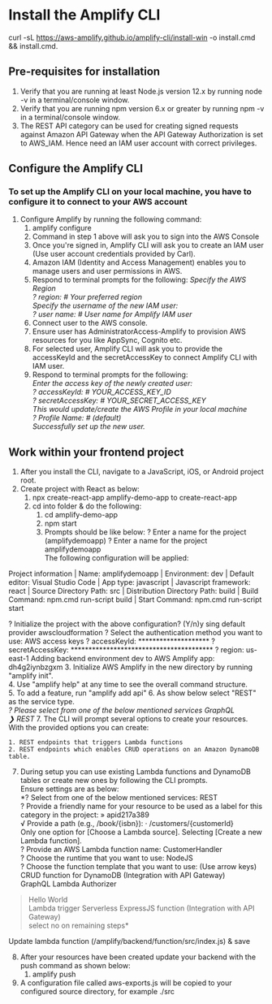 # Install the Amplify CLI
curl -sL https://aws-amplify.github.io/amplify-cli/install-win -o install.cmd && install.cmd.

## Pre-requisites for installation
1. Verify that you are running at least Node.js version 12.x by running node -v in a terminal/console window.
2. Verify that you are running npm version 6.x or greater by running npm -v in a terminal/console window.
3. The REST API category can be used for creating signed requests against Amazon API Gateway when the API Gateway Authorization is set to AWS_IAM. Hence need an IAM user account with correct privileges.

## Configure the Amplify CLI
### To set up the Amplify CLI on your local machine, you have to configure it to connect to your AWS account

1. Configure Amplify by running the following command:
    1. amplify configure
    2. Command in step 1 above will ask you to sign into the AWS Console
    3. Once you're signed in, Amplify CLI will ask you to create an IAM user (Use user account credentials provided by Carl).
    4. Amazon IAM (Identity and Access Management) enables you to manage users and user permissions in AWS.
    5. Respond to terminal prompts for the following: *Specify the AWS Region  
? region:  # Your preferred region  
Specify the username of the new IAM user:  
? user name:  # User name for Amplify IAM user*    
    6. Connect user to the AWS console.  
    7. Ensure user has AdministratorAccess-Amplify to provision AWS resources for you like AppSync, Cognito etc.
    8. For selected user, Amplify CLI will ask you to provide the accessKeyId and the secretAccessKey to connect Amplify CLI with IAM user.
    9. Respond to terminal prompts for the following:   
    *Enter the access key of the newly created user:  
? accessKeyId:  # YOUR_ACCESS_KEY_ID  
? secretAccessKey:  # YOUR_SECRET_ACCESS_KEY  
This would update/create the AWS Profile in your local machine  
? Profile Name:  # (default)  
Successfully set up the new user.*  

## Work within your frontend project
1. After you install the CLI, navigate to a JavaScript, iOS, or Android project root. 
2. Create project with React as below:
    1. npx create-react-app amplify-demo-app to create-react-app
    2. cd into folder & do the following:
        1. cd amplify-demo-app
        2. npm start 
        3. Prompts should be like below:
        ? Enter a name for the project (amplifydemoapp) 
        ? Enter a name for the project amplifydemoapp  
        The following configuration will be applied:

Project information
| Name: amplifydemoapp
| Environment: dev
| Default editor: Visual Studio Code
| App type: javascript
| Javascript framework: react
| Source Directory Path: src
| Distribution Directory Path: build
| Build Command: npm.cmd run-script build
| Start Command: npm.cmd run-script start

? Initialize the project with the above configuration? (Y/n)y
sing default provider  awscloudformation
? Select the authentication method you want to use: AWS access keys
? accessKeyId:  ********************
? secretAccessKey:  ****************************************
? region:  us-east-1
Adding backend environment dev to AWS Amplify app: dh4g2iynbzgxm
3. Initialize AWS Amplify in the new directory by running "amplify init".  
4. Use "amplify help" at any time to see the overall command structure.  
5. To add a feature, run "amplify add api"
6. As show below select "REST" as the service type.  
*? Please select from one of the below mentioned services
  GraphQL  
❯ REST*
7. The CLI will prompt several options to create your resources. With the provided options you can create:

    1. REST endpoints that triggers Lambda functions  
    2. REST endpoints which enables CRUD operations on an Amazon DynamoDB table.
7. During setup you can use existing Lambda functions and DynamoDB tables or create new ones by following the CLI prompts.  
Ensure settings are as below:  
*? Select from one of the below mentioned services: REST  
? Provide a friendly name for your resource to be used as a label for this category in the project: » apid217a389  
√ Provide a path (e.g., /book/{isbn}): · /customers/{customerId}  
Only one option for [Choose a Lambda source]. Selecting [Create a new Lambda function].  
? Provide an AWS Lambda function name: CustomerHandler  
? Choose the runtime that you want to use: NodeJS  
? Choose the function template that you want to use: (Use arrow keys)  
  CRUD function for DynamoDB (Integration with API Gateway)  
  GraphQL Lambda Authorizer  
  > Hello World  
  Lambda trigger
  Serverless ExpressJS function (Integration with API Gateway)  
select no on remaining steps*

Update lambda function (/amplify/backend/function/src/index.js) & save

8. After your resources have been created update your backend with the push command as shown below:
    1. amplify push
9. A configuration file called aws-exports.js will be copied to your configured source directory, for example ./src


